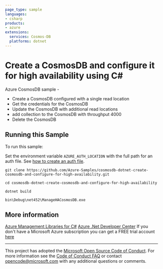 ```yaml
---
page_type: sample
languages:
- csharp
products:
- azure
extensions:
  services: Cosmos-DB
  platforms: dotnet
---
```


# Create a CosmosDB and configure it for high availability using C# #

 Azure CosmosDB sample -
  - Create a CosmosDB configured with a single read location
  - Get the credentials for the CosmosDB
  - Update the CosmosDB with additional read locations
  - add collection to the CosmosDB with throughput 4000
  - Delete the CosmosDB


## Running this Sample ##

To run this sample:

Set the environment variable `AZURE_AUTH_LOCATION` with the full path for an auth file. See [how to create an auth file](https://github.com/Azure/azure-libraries-for-net/blob/master/AUTH.md).

    git clone https://github.com/Azure-Samples/cosmosdb-dotnet-create-cosmosdb-and-configure-for-high-availability.git

    cd cosmosdb-dotnet-create-cosmosdb-and-configure-for-high-availability

    dotnet build

    bin\Debug\net452\ManageHACosmosDB.exe

## More information ##

[Azure Management Libraries for C#](https://github.com/Azure/azure-sdk-for-net/tree/Fluent)
[Azure .Net Developer Center](https://azure.microsoft.com/en-us/develop/net/)
If you don't have a Microsoft Azure subscription you can get a FREE trial account [here](http://go.microsoft.com/fwlink/?LinkId=330212)

---

This project has adopted the [Microsoft Open Source Code of Conduct](https://opensource.microsoft.com/codeofconduct/). For more information see the [Code of Conduct FAQ](https://opensource.microsoft.com/codeofconduct/faq/) or contact [opencode@microsoft.com](mailto:opencode@microsoft.com) with any additional questions or comments.